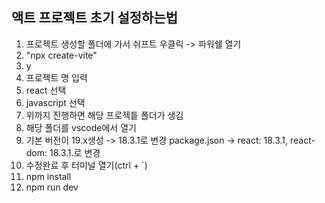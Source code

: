 ## 액트 프로젝트 초기 설정하는법
1. 프로젝트 생성할 폴더에 가서 쉬프트 우클릭 ->  파워쉘 열기
2. "npx create-vite"
3. y
4. 프로젝트 명 입력
5. react 선택
6. javascript 선택
7. 위까지 진행하면 해당 프로젝틑 폴더가 생김
8. 해당 폴더를 vscode에서 열기
9. 기본 버전이 19.x생성 -> 18.3.1로 변경
  package.json -> react: 18.3.1, react-dom: 18.3.1.로 변경
10. 수정완료 후 터미널 열기(ctrl + `)
11. npm install
12. npm run dev 